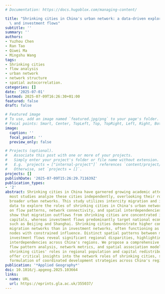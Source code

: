 ```yaml
---
# Documentation: https://docs.hugoblox.com/managing-content/

title: "Shrinking cities in China's urban network: a data-driven exploration of migration\
  \ and investment flows"
subtitle: ''
summary: ''
authors:
- Yuzhou Chen
- Ran Tao
- Qiwei Ma
- Mingshu Wang
tags:
- Shrinking cities
- flow analysis
- urban network
- network structure
- spatial autocorrelation.
categories: []
date: '2025-07-01'
lastmod: 2025-07-09T16:26:30+01:00
featured: false
draft: false

# Featured image
# To use, add an image named `featured.jpg/png` to your page's folder.
# Focal points: Smart, Center, TopLeft, Top, TopRight, Left, Right, BottomLeft, Bottom, BottomRight.
image:
  caption: ''
  focal_point: ''
  preview_only: false

# Projects (optional).
#   Associate this post with one or more of your projects.
#   Simply enter your project's folder or file name without extension.
#   E.g. `projects = ["internal-project"]` references `content/project/deep-learning/index.md`.
#   Otherwise, set `projects = []`.
projects: []
publishDate: '2025-07-09T15:26:29.711639Z'
publication_types:
- '2'
abstract: Shrinking cities in China have garnered growing academic attention. However,
  most studies analyze these cities independently, overlooking their roles within
  broader urban networks. This study utilizes intercity migration and investment flow
  data to explore the roles of shrinking cities in China's urban network, focusing
  on flow patterns, network connectivity, and spatial interdependencies. The results
  show that migration outflows from shrinking cities are concentrated in provincial
  capitals, whereas investment flows predominantly target national economic centers
  such as Beijing and Shanghai. Shrinking cities demonstrate higher connectivity in
  migration networks than in investment networks, often functioning as peripheral
  nodes with constrained influence. Distinct spatial patterns between migration and
  investment flows reveal significant regional disparities, highlighting uneven economic
  interdependencies across China's regions. We propose a comprehensive framework integrating
  flow pattern analysis, network metrics, and spatial association modeling to assess
  shrinking cities' roles in regional population and capital redistribution. The findings
  offer critical insights into the network roles of shrinking cities, supporting the
  formulation of coordinated development strategies across China's regions.
publication: '*Applied Geography*'
doi: 10.1016/j.apgeog.2025.103664
links:
- name: URL
  url: https://eprints.gla.ac.uk/355037/
---
```

